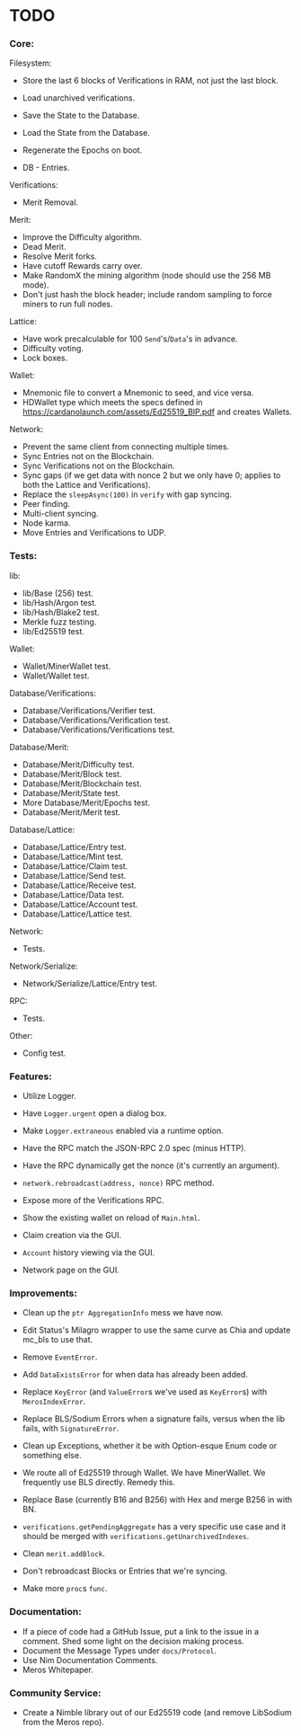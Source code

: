 # TODO

### Core:
Filesystem:
- Store the last 6 blocks of Verifications in RAM, not just the last block.
- Load unarchived verifications.

- Save the State to the Database.
- Load the State from the Database.

- Regenerate the Epochs on boot.

- DB - Entries.

Verifications:
- Merit Removal.

Merit:
- Improve the Difficulty algorithm.
- Dead Merit.
- Resolve Merit forks.
- Have cutoff Rewards carry over.
- Make RandomX the mining algorithm (node should use the 256 MB mode).
- Don't just hash the block header; include random sampling to force miners to run full nodes.

Lattice:
- Have work precalculable for 100 `Send`'s/`Data`'s in advance.
- Difficulty voting.
- Lock boxes.

Wallet:
- Mnemonic file to convert a Mnemonic to seed, and vice versa.
- HDWallet type which meets the specs defined in https://cardanolaunch.com/assets/Ed25519_BIP.pdf and creates Wallets.

Network:
- Prevent the same client from connecting multiple times.
- Sync Entries not on the Blockchain.
- Sync Verifications not on the Blockchain.
- Sync gaps (if we get data with nonce 2 but we only have 0; applies to both the Lattice and Verifications).
- Replace the `sleepAsync(100)` in `verify` with gap syncing.
- Peer finding.
- Multi-client syncing.
- Node karma.
- Move Entries and Verifications to UDP.

### Tests:
lib:
- lib/Base (256) test.
- lib/Hash/Argon test.
- lib/Hash/Blake2 test.
- Merkle fuzz testing.
- lib/Ed25519 test.

Wallet:
- Wallet/MinerWallet test.
- Wallet/Wallet test.

Database/Verifications:
- Database/Verifications/Verifier test.
- Database/Verifications/Verification test.
- Database/Verifications/Verifications test.

Database/Merit:
- Database/Merit/Difficulty test.
- Database/Merit/Block test.
- Database/Merit/Blockchain test.
- Database/Merit/State test.
- More Database/Merit/Epochs test.
- Database/Merit/Merit test.

Database/Lattice:
- Database/Lattice/Entry test.
- Database/Lattice/Mint test.
- Database/Lattice/Claim test.
- Database/Lattice/Send test.
- Database/Lattice/Receive test.
- Database/Lattice/Data test.
- Database/Lattice/Account test.
- Database/Lattice/Lattice test.

Network:
- Tests.

Network/Serialize:
- Network/Serialize/Lattice/Entry test.

RPC:
- Tests.

Other:
- Config test.

### Features:
- Utilize Logger.
- Have `Logger.urgent` open a dialog box.
- Make `Logger.extraneous` enabled via a runtime option.

- Have the RPC match the JSON-RPC 2.0 spec (minus HTTP).
- Have the RPC dynamically get the nonce (it's currently an argument).
- `network.rebroadcast(address, nonce)` RPC method.
- Expose more of the Verifications RPC.

- Show the existing wallet on reload of `Main.html`.
- Claim creation via the GUI.
- `Account` history viewing via the GUI.
- Network page on the GUI.

### Improvements:
- Clean up the `ptr AggregationInfo` mess we have now.
- Edit Status's Milagro wrapper to use the same curve as Chia and update mc_bls to use that.

- Remove `EventError`.
- Add `DataExistsError` for when data has already been added.
- Replace `KeyError` (and `ValueError`s we've used as `KeyError`s) with `MerosIndexError`.
- Replace BLS/Sodium Errors when a signature fails, versus when the lib fails, with `SignatureError`.
- Clean up Exceptions, whether it be with Option-esque Enum code or something else.

- We route all of Ed25519 through Wallet. We have MinerWallet. We frequently use BLS directly. Remedy this.
- Replace Base (currently B16 and B256) with Hex and merge B256 in with BN.

- `verifications.getPendingAggregate` has a very specific use case and it should be merged with `verifications.getUnarchivedIndexes`.

- Clean `merit.addBlock`.
- Don't rebroadcast Blocks or Entries that we're syncing.

- Make more `proc`s `func`.

### Documentation:
- If a piece of code had a GitHub Issue, put a link to the issue in a comment. Shed some light on the decision making process.
- Document the Message Types under `docs/Protocol`.
- Use Nim Documentation Comments.
- Meros Whitepaper.

### Community Service:
- Create a Nimble library out of our Ed25519 code (and remove LibSodium from the Meros repo).
